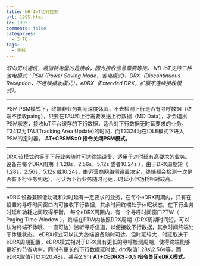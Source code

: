 ```yaml
---
title: NB-IoT功耗控制
url: 1995.html
id: 1995
comments: false
categories:
  - I·TQ
tags:
  - 无线
---
```


_双向无线通信，最消耗电量的是接收，因为接收信号需要等待。_ _NB-IoT支持三种省电模式：PSM (Power Saving Mode，省电模式)、DRX（Discontinuous Reception，不连续接收模式），eDRX（Extended DRX，扩展不连续接收模式）。_

* * *

PSM PSM模式下，终端非业务期间深度休眠，不去检测下行是否有寻呼数据（终端不接收paing），只要在TAU和上行需要发送上行数据（MO Data），才会退出PSM状态，接收IoT平台缓存的下行数据，适合对下行数据无时延要求的业务。 T3412为TAU(Tracking Area Update)的时间，而T3324为在IDLE模式下进入PSM的定时器。 **AT+CPSMS=0 指令关闭PSM模式。**

* * *

DRX 该模式约等于下行业务随时可达终端设备，适用于对时延有高要求的业务。 设备在每个DRX周期（ 1.28s，2.56s，5.12s 或者10.24s ），由于DRX周期短（ 1.28s，2.56s，5.12s 或10.24s，由运营商网络侧设置决定，终端都会检测一次是否有下行业务到达），可认为下行业务随时可达，时延小但功耗相对较高。

* * *

eDRX 设备兼顾低功耗和对时延有一定要求的业务，在每个eDRX周期内，只有在设置的寻呼时间窗口内可接收下行数据，其余时间终端处于休眠状态，在下行业务时延和功耗之间取得平衡。 每个eDRX周期内，有一个寻呼时间窗口PTW（ Paging Time Window ），终端在PTW内按照DRX周期（DRX周期时间短，可以认为终端不休眠、一直可达）监听寻呼信道，以便接收下行数据，其余时间终端处于休眠状态。 eDRX模式可以认为终端设备随时可达，但时延较大，时延取决于eDRX周期配置，eDRX模式相对于DRX具有更长的寻呼检测周期，使得终端能够更好的节省功率，同时有更长的下行数据延时(如 drx取值1.28s\\2.56s等，而eDRX取值可以为20.48s，甚至2.9h) **AT+CEDRXS=0,5 指令关闭eDRX模式。**